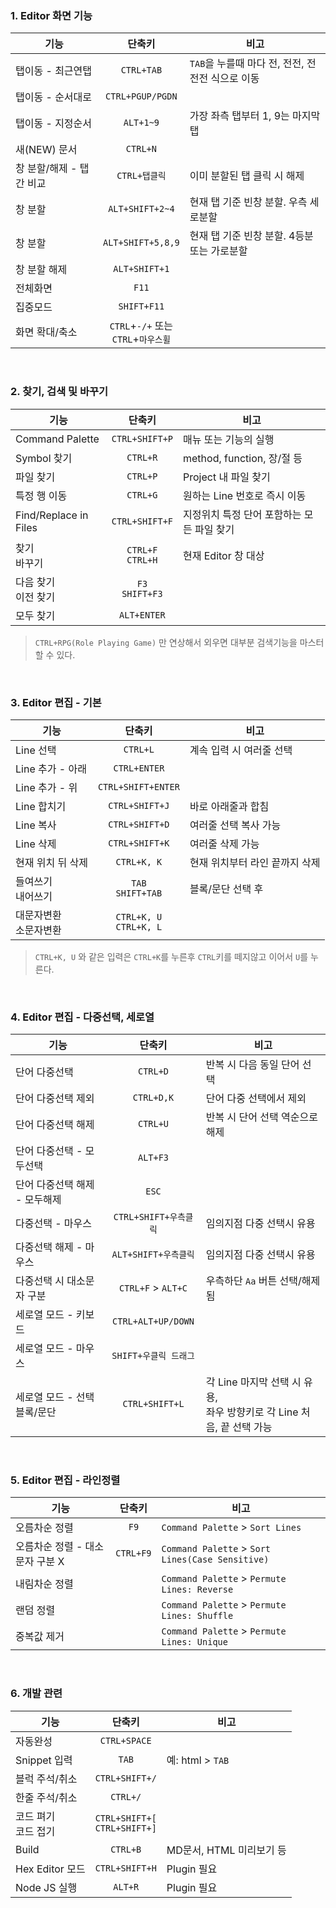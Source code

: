 ### 1. Editor 화면 기능
| 기능 | 단축키|비고 |
|-------|:-------:|------|
| 탭이동 - 최근연탭 |  `CTRL+TAB` |`TAB`을 누를때 마다 전, 전전, 전전전 식으로 이동|
| 탭이동 -  순서대로 | `CTRL+PGUP/PGDN` | |
| 탭이동 -  지정순서 | `ALT+1~9` |가장 좌측 탭부터 1, 9는 마지막 탭|
| 새(NEW) 문서| `CTRL+N` ||
| 창 분할/해제 - 탭간 비교| `CTRL+탭클릭` |이미 분할된 탭 클릭 시 해제|
| 창 분할| `ALT+SHIFT+2~4` |현재 탭 기준 빈창 분할. 우측 세로분할|
| 창 분할| `ALT+SHIFT+5,8,9` |현재 탭 기준 빈창 분할. 4등분 또는 가로분할|
| 창 분할 해제| `ALT+SHIFT+1` ||
| 전체화면| `F11` ||
| 집중모드| `SHIFT+F11` ||
| 화면 확대/축소| `CTRL`+`-/+` 또는<br> `CTRL`+`마우스휠` ||

<br>

### 2. 찾기, 검색 및 바꾸기

| 기능 | 단축키| 비고 |
|------|:-------:|-------|
|Command Palette|`CTRL+SHIFT+P`| 매뉴 또는 기능의 실행| 
| Symbol 찾기| `CTRL+R` | method, function, 장/절 등|
| 파일 찾기|  `CTRL+P` | Project 내 파일 찾기 |
| 특정 행 이동 |  `CTRL+G` | 원하는 Line 번호로 즉시 이동 |
| Find/Replace in Files |  `CTRL+SHIFT+F` | 지정위치 특정 단어 포함하는 모든 파일 찾기 |
| 찾기<br>바꾸기 | `CTRL+F`<br>`CTRL+H`|현재 Editor 창 대상 |
|다음 찾기<br>이전 찾기 |`F3` <br>`SHIFT+F3`|| 
|모두 찾기 |`ALT+ENTER`|| 

> `CTRL+RPG(Role Playing Game)` 만 연상해서 외우면 대부분 검색기능을 마스터 할 수 있다.

<br>

### 3. Editor 편집 - 기본

| 기능 | 단축키| 비고 |
|------|:-------:|-------|
|Line 선택|`CTRL+L`|계속 입력 시 여러줄 선택|
|Line 추가 - 아래|`CTRL+ENTER`||
|Line 추가 - 위|`CTRL+SHIFT+ENTER`||
|Line 합치기|`CTRL+SHIFT+J`|바로 아래줄과 합침|
|Line 복사|`CTRL+SHIFT+D`|여러줄 선택 복사 가능|
|Line 삭제|`CTRL+SHIFT+K`|여러줄 삭제 가능|
|현재 위치 뒤 삭제|`CTRL+K, K`|현재 위치부터 라인 끝까지 삭제|
|들여쓰기<br>내어쓰기|`TAB`<br>`SHIFT+TAB`|블록/문단 선택 후|
|대문자변환<br>소문자변환|`CTRL+K, U`<br>`CTRL+K, L`||

> `CTRL+K, U` 와 같은 입력은 `CTRL+K`를 누른후 `CTRL`키를 떼지않고 이어서 `U`를 누른다.

<br>

### 4. Editor 편집 - 다중선택, 세로열

| 기능 | 단축키| 비고 |
|------|:-------:|-------|
|단어 다중선택|`CTRL+D`|반복 시 다음 동일 단어 선택|
|단어 다중선택 제외|`CTRL+D,K`|단어 다중 선택에서 제외|
|단어 다중선택 해제|`CTRL+U`|반복 시 단어 선택 역순으로 해제|
|단어 다중선택 - 모두선택|`ALT+F3`||
|단어 다중선택 해제 - 모두해제|`ESC`||
|다중선택 - 마우스|`CTRL+SHIFT+우측클릭`|임의지점 다중 선택시 유용|
|다중선택 해제 - 마우스|`ALT+SHIFT+우측클릭`|임의지점 다중 선택시 유용|
|다중선택 시 대소문자 구분|`CTRL+F` > `ALT+C`|우측하단 `Aa` 버튼 선택/해제 됨|
|세로열 모드 - 키보드|`CTRL+ALT+UP/DOWN`||
|세로열 모드 - 마우스|`SHIFT+우클릭 드래그`||
|세로열 모드 - 선택블록/문단|`CTRL+SHIFT+L`|각 Line 마지막 선택 시 유용,<br>좌우 방향키로 각 Line 처음, 끝 선택 가능|

<br>

### 5. Editor 편집 - 라인정렬

| 기능 | 단축키| 비고 |
|------|:-------:|-------|
|오름차순 정렬 |`F9`|`Command Palette` > `Sort Lines`|
|오름차순 정렬 - 대소문자 구분 X |`CTRL+F9`|`Command Palette` > `Sort Lines(Case Sensitive)`|
|내림차순 정렬 ||`Command Palette` > `Permute Lines: Reverse`|
|랜덤 정렬 ||`Command Palette` > `Permute Lines: Shuffle`|
|중복값 제거 ||`Command Palette` > `Permute Lines: Unique`|

<br>

### 6. 개발 관련

| 기능 | 단축키| 비고 |
|------|:-------:|-------|
|자동완성 |`CTRL+SPACE`||
|Snippet 입력 |`TAB`|예: html > `TAB`|
|블럭 주석/취소 |`CTRL+SHIFT+/`||
|한줄 주석/취소 |`CTRL+/`||
|코드 펴기<br>코드 접기 |`CTRL+SHIFT+[`<br>`CTRL+SHIFT+]`||
|Build |`CTRL+B`|MD문서, HTML 미리보기 등|
|Hex Editor 모드 |`CTRL+SHIFT+H`|Plugin 필요|
|Node JS 실행 |`ALT+R`|Plugin 필요|
